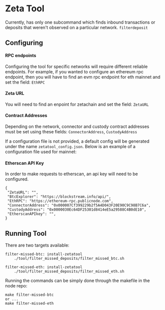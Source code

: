 # Zeta Tool

Currently, has only one subcommand which finds inbound transactions or deposits that weren't observed on a particular
network. `filterdeposit`

## Configuring 

#### RPC endpoints
Configuring the tool for specific networks will require different reliable endpoints. For example, if you wanted to 
configure an ethereum rpc endpoint, then you will have to find an evm rpc endpoint for eth mainnet and set the field: 
`EthRPC`

#### Zeta URL
You will need to find an enpoint for zetachain and set the field: `ZetaURL`

#### Contract Addresses
Depending on the network, connector and custody contract addresses must be set using these fields: `ConnectorAddress`,
`CustodyAddress`

If a configuration file is not provided, a default config will be generated under the name 
`zetatool_config.json`. Below is an example of a configuration file used for mainnet: 

#### Etherscan API Key
In order to make requests to etherscan, an api key will need to be configured.

```
{
 "ZetaURL": "",
 "BtcExplorer": "https://blockstream.info/api/",
 "EthRPC": "https://ethereum-rpc.publicnode.com",
 "ConnectorAddress": "0x000007Cf399229b2f5A4D043F20E90C9C98B7C6a",
 "CustodyAddress": "0x0000030Ec64DF25301d8414eE5a29588C4B0dE10", 
 "EtherscanAPIkey": "",
}
```

## Running Tool

There are two targets available:

```
filter-missed-btc: install-zetatool
	./tool/filter_missed_deposits/filter_missed_btc.sh

filter-missed-eth: install-zetatool
	./tool/filter_missed_deposits/filter_missed_eth.sh
```

Running the commands can be simply done through the makefile in the node repo:

```
make filter-missed-btc
or ...
make filter-missed-eth
```